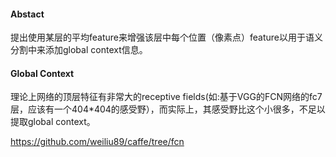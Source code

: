 #### Abstact

提出使用某层的平均feature来增强该层中每个位置（像素点）feature以用于语义分割中来添加global context信息。











#### Global Context

理论上网络的顶层特征有非常大的receptive fields(如:基于VGG的FCN网络的fc7层，应该有一个404*404的感受野），而实际上，其感受野比这个小很多，不足以提取global context。











https://github.com/weiliu89/caffe/tree/fcn

